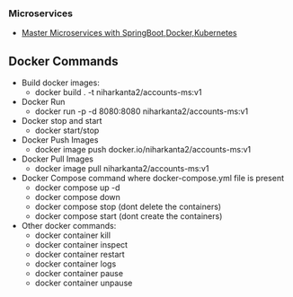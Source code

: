 ### Microservices
- [Master Microservices with SpringBoot,Docker,Kubernetes](https://www.udemy.com/course/master-microservices-with-spring-docker-kubernetes/)

## Docker Commands
- Build docker images:
	- docker build . -t niharkanta2/accounts-ms:v1
- Docker Run 
	- docker run -p -d 8080:8080 niharkanta2/accounts-ms:v1
- Docker stop and start
	- docker start/stop <container id>
- Docker Push Images
	- docker image push docker.io/niharkanta2/accounts-ms:v1
- Docker Pull Images
	- docker image pull niharkanta2/accounts-ms:v1
- Docker Compose command where docker-compose.yml file is present
	- docker compose up -d
	- docker compose down 
	- docker compose stop (dont delete the containers)
	- docker compose start (dont create the containers)
- Other docker commands:
	- docker container kill <container-id>
	- docker container inspect <container-id>
	- docker container restart <container-id>
	- docker container logs <container-id>
	- docker container pause <container-id>
	- docker container unpause <container-id>